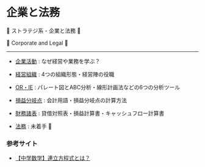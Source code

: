 # 企業と法務

:dog: ストラテジ系 - 企業と法務 :dog:

:dog: Corporate and Legal :dog:

---

- [企業活動](corporate_activities.md) : なぜ経営や業務を学ぶ？
- [経営組織](management_organization.md) : 4つの組織形態・経営陣の役職
- [OR・IE](or_ie.md) : パレート図とABC分析・線形計画法などの6つの分析ツール
- [損益分岐点](break_even_point.md) : 会計用語・損益分岐点の計算方法
- [財務諸表](financial_statements.md) : 貸借対照表・損益計算書・キャッシュフロー計算書

- [法務](legal.dm) : 未着手 :dog:

### 参考サイト

- [【中学数学】連立方程式とは？](https://std-ie.jp/tips/tips228.html)

